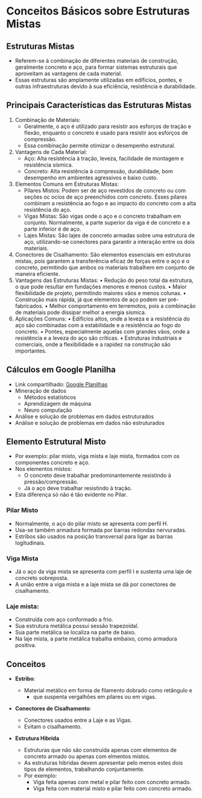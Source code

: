 # Conceitos Básicos sobre Estruturas Mistas

## Estruturas Mistas
- Referem-se à combinação de diferentes materiais de construção, geralmente concreto e aço, para formar sistemas estruturais que aproveitam as vantagens de cada material.
- Essas estruturas são amplamente utilizadas em edifícios, pontes, e outras infraestruturas devido à sua eficiência, resistência e durabilidade.

## Principais Características das Estruturas Mistas

1.	Combinação de Materiais: 
    - Geralmente, o aço é utilizado para resistir aos esforços de tração e flexão, enquanto o concreto é usado para resistir aos esforços de compressão.
    - Essa combinação permite otimizar o desempenho estrutural.
2.	Vantagens de Cada Material:
    - Aço: Alta resistência à tração, leveza, facilidade de montagem e resistência sísmica.
    - Concreto: Alta resistência à compressão, durabilidade, bom desempenho em ambientes agressivos e baixo custo.
3.	Elementos Comuns em Estruturas Mistas:
    - Pilares Mistos: Podem ser de aço revestidos de concreto ou com seções oc ocios de aço preenchidos com concreto. Esses pilares combinam a resistência ao fogo e ao impacto do concreto com a alta resistência do aço.
    - Vigas Mistas: São vigas onde o aço e o concreto trabalham em conjunto. Normalmente, a parte superior da viga é de concreto e a parte inferior é de aço.
    - Lajes Mistas: São lajes de concreto armadas sobre uma estrutura de aço, utilizando-se conectores para garantir a interação entre os dois materiais.
4.	Conectores de Cisalhamento: São elementos essenciais em estruturas mistas, pois garantem a transferência eficaz de forças entre o aço e o concreto, permitindo que ambos os materiais trabalhem em conjunto de maneira eficiente.
5.	Vantagens das Estruturas Mistas:
•	Redução do peso total da estrutura, o que pode resultar em fundações menores e menos custos.
•	Maior flexibilidade de projeto, permitindo maiores vãos e menos colunas.
•	Construção mais rápida, já que elementos de aço podem ser pré-fabricados.
•	Melhor comportamento em terremotos, pois a combinação de materiais pode dissipar melhor a energia sísmica.
6.	Aplicações Comuns:
•	Edifícios altos, onde a leveza e a resistência do aço são combinadas com a estabilidade e a resistência ao fogo do concreto.
•	Pontes, especialmente aquelas com grandes vãos, onde a resistência e a leveza do aço são críticas.
•	Estruturas industriais e comerciais, onde a flexibilidade e a rapidez na construção são importantes.

## Cálculos em Google Planilha
- Link compartilhado: [Google Planilhas](https://docs.google.com/spreadsheets/d/1s2VlY8rTv2CESOstlLFWnC0nG5Uh98s4v8drQa6cj8A/edit?usp=sharing)
- Mineração de dados
    - Métodos estatísticos
    - Aprendizagem de máquina
    - Neuro computação
- Análise e solução de problemas em dados estruturados
- Análise e solução de problemas em dados não estruturados

## Elemento Estrutural Misto
- Por exemplo: pilar misto, viga mista e laje mista, formados com os componentes concreto e aço.
- Nos elementos mistos:
    - O concreto deve trabalhar predominantemente resistindo à pressão/compressão.
    - Já o aço deve trabalhar resistindo à tração.
- Esta diferença só não é tão evidente no Pilar.

### Pilar Misto
- Normalmente, o aço do pilar misto se apresenta com perfil H.
- Usa-se também armadura formada por barras redondas nervuradas.
- Estribos são usados na posição transversal para ligar as barras logitudinais. 

### Viga Mista
- Já o aço da viga mista se apresenta com perfil I e sustenta uma laje de concreto sobreposta.
- A união entre a viga mista e a laje mista se dá por conectores de cisalhamento.

### Laje mista:
- Construída com aço conformado a frio.
- Sua estrutura metálica possui sessão trapezoidal.
- Sua parte metálica se localiza na parte de baixo.
- Na laje mista, a parte metálica trabalha embaixo, como armadura positiva.

## Conceitos
- **Estribo**:
    - Material metálico em forma de filamento dobrado como retângulo e
        - que suspenta vergalhões em pilares ou em vigas. 

- **Conectores de Cisalhamento**:
    - Conectores usados entre a Laje e as Vigas.
    - Evitam o cisalhamento.

- **Estrutura Hibrida**
    - Estruturas que não são construída apenas com elementos de concreto armado ou apenas com elmentos mistos.
    - As estruturas hibridas devem apresentar pelo menos estes dois tipos de elementos, trabalhando conjuntamente.
    - Por exemplo: 
        - Viga feita apenas com metal e pilar feito com concreto armado.
        - Viga feita com material misto e pilar feito com concreto armado.

